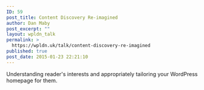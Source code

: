 ```yaml
---
ID: 59
post_title: Content Discovery Re-imagined
author: Dan Maby
post_excerpt: ""
layout: wpldn_talk
permalink: >
  https://wpldn.uk/talk/content-discovery-re-imagined
published: true
post_date: 2015-01-23 22:21:10
---
```

Understanding reader's interests and appropriately tailoring your WordPress homepage for them.